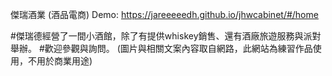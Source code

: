 
傑瑞酒業 (酒品電商)
Demo:
https://jareeeeedh.github.io/jhwcabinet/#/home

#傑瑞德經營了一間小酒館，除了有提供whiskey銷售、還有酒廠旅遊服務與派對舉辦。
#歡迎參觀與詢問。
(圖片與相關文案內容取自網路，此網站為練習作品使用，不用於商業用途)
